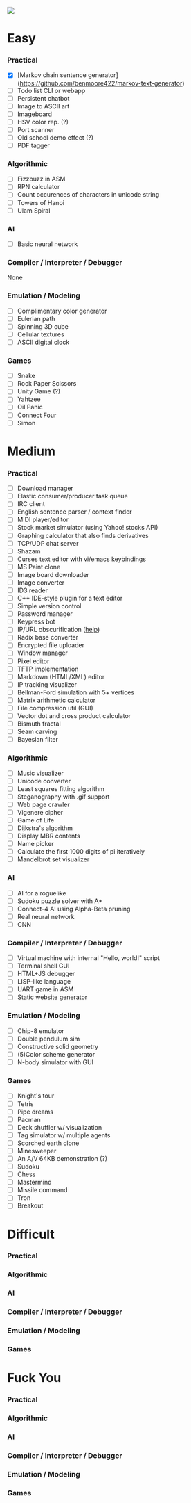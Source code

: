 ![](https://i.warosu.org/data/g/img/0566/50/1474140098052.png)

# Easy
### Practical
- [x] [Markov chain sentence generator] (https://github.com/benmoore422/markov-text-generator)
- [ ] Todo list CLI or webapp
- [ ] Persistent chatbot
- [ ] Image to ASCII art
- [ ] Imageboard
- [ ] HSV color rep. (?)
- [ ] Port scanner
- [ ] Old school demo effect (?)
- [ ] PDF tagger

### Algorithmic
- [ ] Fizzbuzz in ASM
- [ ] RPN calculator
- [ ] Count occurences of characters in unicode string
- [ ] Towers of Hanoi
- [ ] Ulam Spiral

### AI
- [ ] Basic neural network

### Compiler / Interpreter / Debugger
None

### Emulation / Modeling
- [ ] Complimentary color generator
- [ ] Eulerian path
- [ ] Spinning 3D cube
- [ ] Cellular textures
- [ ] ASCII digital clock

### Games
- [ ] Snake
- [ ] Rock Paper Scissors
- [ ] Unity Game (?)
- [ ] Yahtzee
- [ ] Oil Panic
- [ ] Connect Four
- [ ] Simon

# Medium
### Practical
- [ ] Download manager
- [ ] Elastic consumer/producer task queue
- [ ] IRC client
- [ ] English sentence parser / context finder
- [ ] MIDI player/editor
- [ ] Stock market simulator (using Yahoo! stocks API)
- [ ] Graphing calculator that also finds derivatives
- [ ] TCP/UDP chat server
- [ ] Shazam
- [ ] Curses text editor with vi/emacs keybindings
- [ ] MS Paint clone
- [ ] Image board downloader
- [ ] Image converter
- [ ] ID3 reader
- [ ] C++ IDE-style plugin for a text editor
- [ ] Simple version control
- [ ] Password manager
- [ ] Keypress bot
- [ ] IP/URL obscurification ([help](http://www.pc-help.org/obscure.html))
- [ ] Radix base converter
- [ ] Encrypted file uploader
- [ ] Window manager
- [ ] Pixel editor
- [ ] TFTP implementation
- [ ] Markdown (HTML/XML) editor
- [ ] IP tracking visualizer
- [ ] Bellman-Ford simulation with 5+ vertices
- [ ] Matrix arithmetic calculator
- [ ] File compression util (GUI)
- [ ] Vector dot and cross product calculator
- [ ] Bismuth fractal
- [ ] Seam carving
- [ ] Bayesian filter

### Algorithmic
- [ ] Music visualizer
- [ ] Unicode converter
- [ ] Least squares fitting algorithm
- [ ] Steganography with .gif support
- [ ] Web page crawler
- [ ] Vigenere cipher
- [ ] Game of Life
- [ ] Dijkstra's algorithm
- [ ] Display MBR contents
- [ ] Name picker
- [ ] Calculate the first 1000 digits of pi iteratively
- [ ] Mandelbrot set visualizer

### AI
- [ ] AI for a roguelike
- [ ] Sudoku puzzle solver with A*
- [ ] Connect-4 AI using Alpha-Beta pruning
- [ ] Real neural network
- [ ] CNN

### Compiler / Interpreter / Debugger
- [ ] Virtual machine with internal "Hello, world!" script
- [ ] Terminal shell GUI
- [ ] HTML+JS debugger
- [ ] LISP-like language
- [ ] UART game in ASM
- [ ] Static website generator

### Emulation / Modeling
- [ ] Chip-8 emulator
- [ ] Double pendulum sim
- [ ] Constructive solid geometry
- [ ] (5)Color scheme generator
- [ ] N-body simulator with GUI

### Games
- [ ] Knight's tour
- [ ] Tetris
- [ ] Pipe dreams
- [ ] Pacman
- [ ] Deck shuffler w/ visualization
- [ ] Tag simulator w/ multiple agents
- [ ] Scorched earth clone
- [ ] Minesweeper
- [ ] An A/V 64KB demonstration (?)
- [ ] Sudoku
- [ ] Chess
- [ ] Mastermind
- [ ] Missile command
- [ ] Tron
- [ ] Breakout

# Difficult
### Practical

### Algorithmic

### AI

### Compiler / Interpreter / Debugger

### Emulation / Modeling

### Games

# Fuck You
### Practical

### Algorithmic

### AI

### Compiler / Interpreter / Debugger

### Emulation / Modeling

### Games
